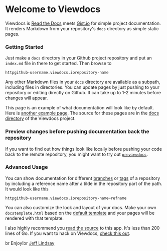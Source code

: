 # Welcome to Viewdocs

Viewdocs is [Read the Docs](httpsreadthedocs.org) meets [Gist.io](httpgist.io) for simple project documentation. It renders Markdown from your repository's `docs` directory as simple static pages.

### Getting Started

Just make a `docs` directory in your Github project repository and put an `index.md` file in there to get started. Then browse to

	httpgithub-username.viewdocs.iorepository-name

Any other Markdown files in your `docs` directory are available as a subpath, including files in directories. You can update pages by just pushing to your repository or editing directly on Github. It can take up to 1-2 minutes before changes will appear.

This page is an example of what documentation will look like by default. Here is [another example page](viewdocsexample). The source for these pages are in the [docs directory](httpsgithub.comprogriumviewdocstreemasterdocs) of the Viewdocs project.

### Preview changes before pushing documentation back the repository

If you want to find out how things look like locally before pushing your code back to the remote repository, you might want to try out [`previewdocs`](httpfgrehm.viewdocs.iopreviewdocs).

### Advanced Usage

You can show documentation for different [branches](httpinconshreveable.viewdocs.iongrok~masterDEVELOPMENT) or [tags](httpdiscourse.viewdocs.iodiscourse~v0.9.6INSTALL-ubuntu) of a repository by including a reference name after a tilde in the repository part of the path. It would look like this

	httpgithub-username.viewdocs.iorepository-name~refname

You can also customize the look and layout of your docs. Make your own `docstemplate.html` based on the [default template](httpsgithub.comprogriumviewdocsblobmasterdocstemplate.html) and your pages will be rendered with that template. 

I also highly recommend you [read the source](httpsgithub.comprogriumviewdocsblobmasterviewdocs.go) to this app. It's less than 200 lines of Go. If you want to hack on Viewdocs, [check this out](viewdocsdevelopment).

br 
Enjoy!br 
[Jeff Lindsay](httptwitter.comprogrium)
